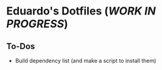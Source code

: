 # Eduardo's Dotfiles (***WORK IN PROGRESS***)

## To-Dos
- Build dependency list (and make a script to install them)

